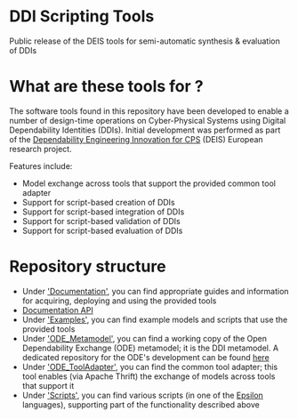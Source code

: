 # DDI Scripting Tools
Public release of the DEIS tools for semi-automatic synthesis &amp; evaluation of DDIs

What are these tools for ?
==========================

The software tools found in this repository have been developed to enable a number of design-time operations on Cyber-Physical Systems using Digital Dependability Identities (DDIs). Initial development was performed as part of the [Dependability Engineering Innovation for CPS](http://www.deis-project.eu/) (DEIS) European research project.

Features include:
* Model exchange across tools that support the provided common tool adapter
* Support for script-based creation of DDIs
* Support for script-based integration of DDIs
* Support for script-based validation of DDIs
* Support for script-based evaluation of DDIs

Repository structure
====================
* Under ['Documentation'](https://github.com/DEIS-Project-EU/DDI-Scripting-Tools/tree/documentation_01/Documentation), you can find appropriate guides and information for acquiring, deploying and using the provided tools
* [Documentation API](https://github.com/DEIS-Project-EU/DDI-Scripting-Tools/blob/gh-pages/index.html)
* Under ['Examples'](https://github.com/DEIS-Project-EU/DDI-Scripting-Tools/tree/documentation_01/Examples), you can find example models and scripts that use the provided tools
* Under ['ODE_Metamodel'](https://github.com/DEIS-Project-EU/DDI-Scripting-Tools/tree/documentation_01/ODE_Metamodel), you can find a working copy of the Open Dependability Exchange (ODE) metamodel; it is the DDI metamodel. A dedicated repository for the ODE's development can be found [here](https://github.com/DEIS-Project-EU/ODEv2)
* Under ['ODE_ToolAdapter'](https://github.com/DEIS-Project-EU/DDI-Scripting-Tools/tree/documentation_01/ODE_Tooladapter), you can find the common tool adapter; this tool enables (via Apache Thrift) the exchange of models across tools that support it
* Under ['Scripts'](https://github.com/DEIS-Project-EU/DDI-Scripting-Tools/tree/documentation_01/Scripts), you can find various scripts (in one of the [Epsilon](https://www.eclipse.org/epsilon/) languages), supporting part of the functionality described above

